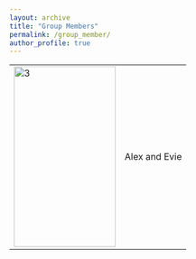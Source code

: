 ```yaml
---
layout: archive
title: "Group Members"
permalink: /group_member/
author_profile: true 
---
```

<table>
    <tr>
      <td><img src="../images/5B6FD4F8-A1F1-494A-B56C-21761E073A78.jpeg" alt="3" width = 180px height = 320px></td>
      <td> Alex and Evie </td>
  </tr>
</table>

